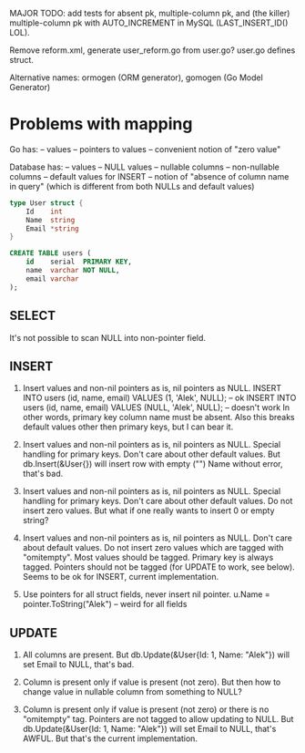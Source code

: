 MAJOR TODO: add tests for absent pk, multiple-column pk,
and (the killer) multiple-column pk with AUTO_INCREMENT in MySQL (LAST_INSERT_ID() LOL).

Remove reform.xml, generate user_reform.go from user.go? user.go defines struct.

Alternative names: ormogen (ORM generator), gomogen (Go Model Generator)

Problems with mapping
=====================

Go has:
– values
– pointers to values
– convenient notion of "zero value"

Database has:
– values
– NULL values
– nullable columns
– non-nullable columns
– default values for INSERT
– notion of "absence of column name in query" (which is different from both NULLs and default
values)

```go
type User struct {
    Id    int
    Name  string
    Email *string
}
```

```sql
CREATE TABLE users (
    id    serial  PRIMARY KEY,
    name  varchar NOT NULL,
    email varchar
);
```


SELECT
------

It's not possible to scan NULL into non-pointer field.


INSERT
------

1. Insert values and non-nil pointers as is, nil pointers as NULL.
    INSERT INTO users (id, name, email) VALUES (1, 'Alek', NULL); – ok
    INSERT INTO users (id, name, email) VALUES (NULL, 'Alek', NULL); – doesn't work
    In other words, primary key column name must be absent.
    Also this breaks default values other then primary keys, but I can bear it.

2. Insert values and non-nil pointers as is, nil pointers as NULL.
   Special handling for primary keys. Don't care about other default values.
    But db.Insert(&User{}) will insert row with empty ("") Name without error, that's bad.

3. Insert values and non-nil pointers as is, nil pointers as NULL.
   Special handling for primary keys. Don't care about other default values.
   Do not insert zero values.
    But what if one really wants to insert 0 or empty string?

4. Insert values and non-nil pointers as is, nil pointers as NULL.
   Don't care about default values.
   Do not insert zero values which are tagged with "omitempty". Most values should be tagged.
   Primary key is always tagged. Pointers should not be tagged (for UPDATE to work, see below).
    Seems to be ok for INSERT, current implementation.

5. Use pointers for all struct fields, never insert nil pointer.
    u.Name = pointer.ToString("Alek") – weird for all fields


UPDATE
------

1. All columns are present.
    But db.Update(&User{Id: 1, Name: "Alek"}) will set Email to NULL, that's bad.

2. Column is present only if value is present (not zero).
    But then how to change value in nullable column from something to NULL?

3. Column is present only if value is present (not zero) or there is no "omitempty" tag.
   Pointers are not tagged to allow updating to NULL.
    But db.Update(&User{Id: 1, Name: "Alek"}) will set Email to NULL, that's AWFUL.
    But that's the current implementation.

